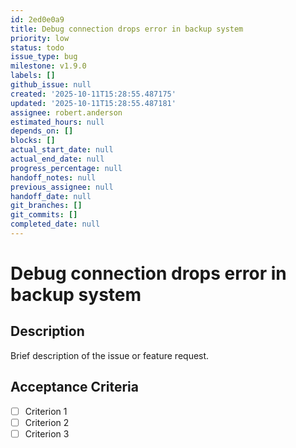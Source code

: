 ```yaml
---
id: 2ed0e0a9
title: Debug connection drops error in backup system
priority: low
status: todo
issue_type: bug
milestone: v1.9.0
labels: []
github_issue: null
created: '2025-10-11T15:28:55.487175'
updated: '2025-10-11T15:28:55.487181'
assignee: robert.anderson
estimated_hours: null
depends_on: []
blocks: []
actual_start_date: null
actual_end_date: null
progress_percentage: null
handoff_notes: null
previous_assignee: null
handoff_date: null
git_branches: []
git_commits: []
completed_date: null
---
```


# Debug connection drops error in backup system

## Description

Brief description of the issue or feature request.

## Acceptance Criteria

- [ ] Criterion 1
- [ ] Criterion 2
- [ ] Criterion 3